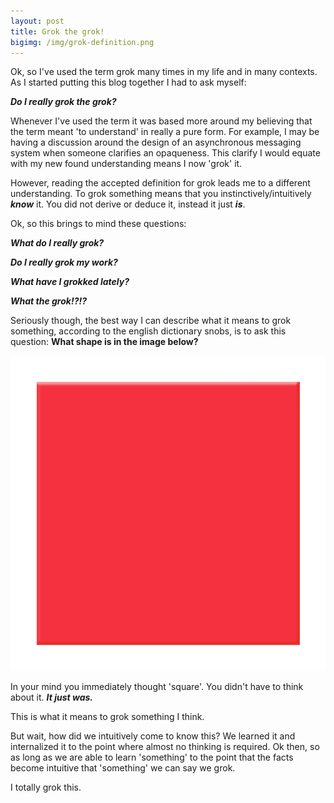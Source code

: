 ```yaml
---
layout: post
title: Grok the grok!
bigimg: /img/grok-definition.png
---
```


Ok, so I've used the term grok many times in my life and in many contexts. As I started putting this
blog together I had to ask myself:

***Do I really grok the grok?***

Whenever I've used the term it was based more around my believing that the term meant 'to understand' 
in really a pure form. For example, I may be having a discussion around the design of an 
asynchronous messaging system when someone clarifies an opaqueness. This clarify I would equate 
with my new found understanding means I now 'grok' it.

However, reading the accepted definition for grok leads me to a different understanding. To grok 
something means that you instinctively/intuitively ***know*** it. You did not derive or deduce it, 
instead it just ***is***. 

Ok, so this brings to mind these questions:

***What do I really grok?***

***Do I really grok my work?***

***What have I grokked lately?***

***What the grok!?!?***

Seriously though, the best way I can describe what it means to grok something, according to the english 
dictionary snobs, is to ask this question: **What shape is in the image below?**

![square](/img/square.png)  

In your mind you immediately thought 'square'. You didn't have to think about it. ***It just was.***

This is what it means to grok something I think.

But wait, how did we intuitively come to know this? We learned it and internalized it to the point where
almost no thinking is required. Ok then, so as long as we are able to learn 'something' to the point 
that the facts become intuitive that 'something' we can say we grok.

I totally grok this.